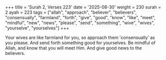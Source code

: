 +++
title = 'Surah 2, Verses 223'
date = '2025-08-30'
weight = 230
surah = 2
ayah = 223
tags = ["allah", "approach", "believer", "believers", "consensually", "farmland", "forth", "give", "good", "know", "like", "meet", "mindful", "new", "news", "please", "send", "something", "wive", "wives", "yourselve", "yourselves"]
+++

Your wives are like farmland for you, so approach them ˹consensually˺ as you please. And send forth something good for yourselves. Be mindful of Allah, and know that you will meet Him. And give good news to the believers.